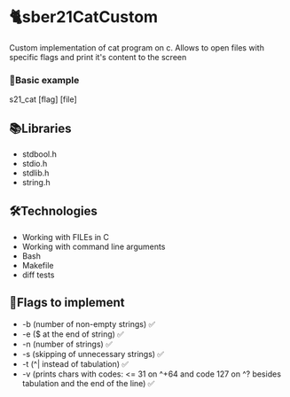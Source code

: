 # 🐈sber21CatCustom
Custom implementation of cat program on c.
Allows to open files with specific flags and print it's content to the screen

### 💾Basic example
s21_cat [flag] [file]

## 📚Libraries
- stdbool.h
- stdio.h
- stdlib.h
- string.h

## 🛠Technologies
- Working with FILEs in C
- Working with command line arguments
- Bash
- Makefile
- diff tests

## 🚩Flags to implement
- -b (number of non-empty strings) ✅
- -e ($ at the end of string) ✅
- -n (number of strings) ✅
- -s (skipping of unnecessary strings) ✅
- -t (^| instead of tabulation) ✅
- -v (prints chars with codes: <= 31 on ^+64 and code 127 on ^? besides tabulation and the end of the line) ✅
